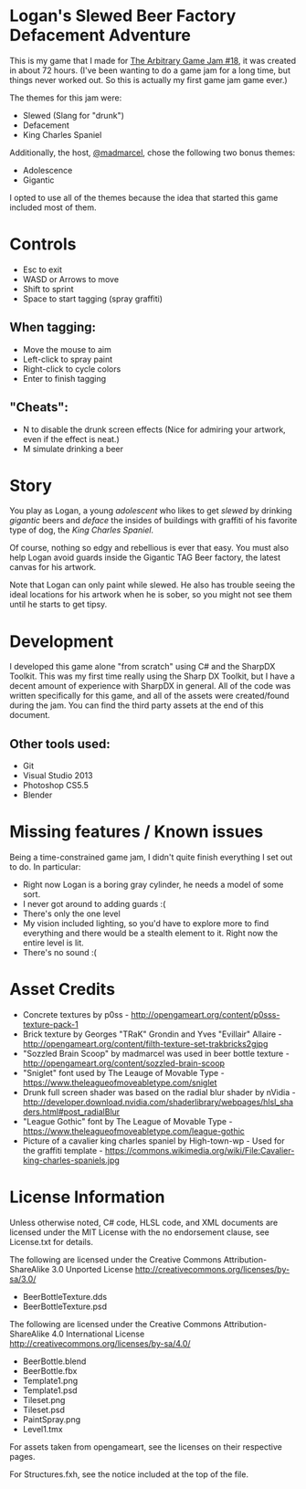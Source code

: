 Logan's Slewed Beer Factory Defacement Adventure
================================================

This is my game that I made for [The Arbitrary Game Jam #18](http://jams.gamejolt.io/tagjam18), it was created in about 72 hours. (I've been wanting to do a game jam for a long time, but things never worked out. So this is actually my first game jam game ever.)

The themes for this jam were:
* Slewed (Slang for "drunk")
* Defacement
* King Charles Spaniel

Additionally, the host, [@madmarcel](https://twitter.com/madmarcel), chose the following two bonus themes:
* Adolescence
* Gigantic

I opted to use all of the themes because the idea that started this game included most of them.

# Controls 
* Esc to exit
* WASD or Arrows to move
* Shift to sprint
* Space to start tagging (spray graffiti)

## When tagging:
* Move the mouse to aim
* Left-click to spray paint
* Right-click to cycle colors
* Enter to finish tagging

## "Cheats":
* N to disable the drunk screen effects (Nice for admiring your artwork, even if the effect is neat.)
* M simulate drinking a beer

# Story
You play as Logan, a young *adolescent* who likes to get *slewed* by drinking *gigantic* beers and *deface* the insides of buildings with graffiti of his favorite type of dog, the *King Charles Spaniel*.

Of course, nothing so edgy and rebellious is ever that easy. You must also help Logan avoid guards inside the Gigantic TAG Beer factory, the latest canvas for his artwork.

Note that Logan can only paint while slewed. He also has trouble seeing the ideal locations for his artwork when he is sober, so you might not see them until he starts to get tipsy.

# Development
I developed this game alone "from scratch" using C# and the SharpDX Toolkit. This was my first time really using the Sharp DX Toolkit, but I have a decent amount of experience with SharpDX in general.
All of the code was written specifically for this game, and all of the assets were created/found during the jam. You can find the third party assets at the end of this document.

## Other tools used:
* Git
* Visual Studio 2013
* Photoshop CS5.5
* Blender

# Missing features / Known issues
Being a time-constrained game jam, I didn't quite finish everything I set out to do. In particular:
* Right now Logan is a boring gray cylinder, he needs a model of some sort.
* I never got around to adding guards :(
* There's only the one level
* My vision included lighting, so you'd have to explore more to find everything and there would be a stealth element to it. Right now the entire level is lit.
* There's no sound :(

# Asset Credits
* Concrete textures by p0ss - http://opengameart.org/content/p0sss-texture-pack-1
* Brick texture by Georges "TRaK" Grondin and Yves "Evillair" Allaire - http://opengameart.org/content/filth-texture-set-trakbricks2gjpg
* "Sozzled Brain Scoop" by madmarcel was used in beer bottle texture - http://opengameart.org/content/sozzled-brain-scoop
* "Sniglet" font used by The Leauge of Movable Type - https://www.theleagueofmoveabletype.com/sniglet
* Drunk full screen shader was based on the radial blur shader by nVidia - http://developer.download.nvidia.com/shaderlibrary/webpages/hlsl_shaders.html#post_radialBlur
* "League Gothic" font by The League of Movable Type - https://www.theleagueofmoveabletype.com/league-gothic
* Picture of a cavalier king charles spaniel by High-town-wp - Used for the graffiti template - https://commons.wikimedia.org/wiki/File:Cavalier-king-charles-spaniels.jpg

# License Information
Unless otherwise noted, C# code, HLSL code, and XML documents are licensed under the MIT License with the no endorsement clause, see License.txt for details.

The following are licensed under the Creative Commons Attribution-ShareAlike 3.0 Unported License http://creativecommons.org/licenses/by-sa/3.0/
* BeerBottleTexture.dds
* BeerBottleTexture.psd

The following are licensed under the Creative Commons Attribution-ShareAlike 4.0 International License http://creativecommons.org/licenses/by-sa/4.0/
* BeerBottle.blend
* BeerBottle.fbx
* Template1.png
* Template1.psd
* Tileset.png
* Tileset.psd
* PaintSpray.png
* Level1.tmx

For assets taken from opengameart, see the licenses on their respective pages.

For Structures.fxh, see the notice included at the top of the file.
